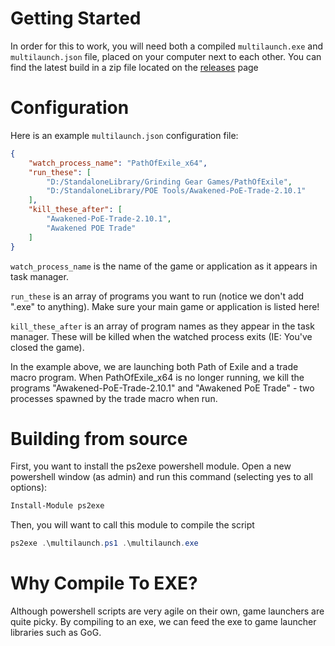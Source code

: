 # Getting Started
In order for this to work, you will need both a compiled `multilaunch.exe` and `multilaunch.json` file, placed on your computer next to each other. You can find the latest build in a zip file located on the [releases](https://github.com/Frosthaven/multilauncher/releases) page

# Configuration
Here is an example `multilaunch.json` configuration file:

```json
{
	"watch_process_name": "PathOfExile_x64",
	"run_these": [
		"D:/StandaloneLibrary/Grinding Gear Games/PathOfExile",
		"D:/StandaloneLibrary/POE Tools/Awakened-PoE-Trade-2.10.1"
	],
	"kill_these_after": [
		"Awakened-PoE-Trade-2.10.1",
		"Awakened POE Trade"
	]
}
```

`watch_process_name` is the name of the game or application as it appears in task manager.

`run_these` is an array of programs you want to run (notice we don't add ".exe" to anything). Make sure your main game or application is listed here!

`kill_these_after` is an array of program names as they appear in the task manager. These will be killed when the watched process exits (IE: You've closed the game).

In the example above, we are launching both Path of Exile and a trade macro program. When PathOfExile_x64 is no longer running, we kill the programs "Awakened-PoE-Trade-2.10.1" and "Awakened PoE Trade" - two processes spawned by the trade macro when run.

# Building from source
First, you want to install the ps2exe powershell module. Open a new powershell window (as admin) and run this command (selecting yes to all options):

```ps1
Install-Module ps2exe
```

Then, you will want to call this module to compile the script

```ps1
ps2exe .\multilaunch.ps1 .\multilaunch.exe
```

# Why Compile To EXE?
Although powershell scripts are very agile on their own, game launchers are quite picky. By compiling to an exe, we can feed the exe to game launcher libraries such as GoG.
